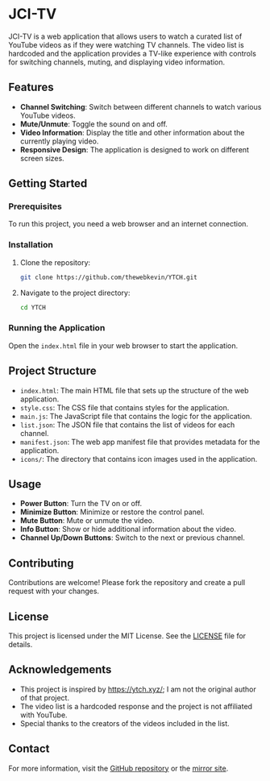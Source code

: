 # JCI-TV

JCI-TV is a web application that allows users to watch a curated list of YouTube videos as if they were watching TV channels. The video list is hardcoded and the application provides a TV-like experience with controls for switching channels, muting, and displaying video information.

## Features

- **Channel Switching**: Switch between different channels to watch various YouTube videos.
- **Mute/Unmute**: Toggle the sound on and off.
- **Video Information**: Display the title and other information about the currently playing video.
- **Responsive Design**: The application is designed to work on different screen sizes.

## Getting Started

### Prerequisites

To run this project, you need a web browser and an internet connection.

### Installation

1. Clone the repository:
    ```sh
    git clone https://github.com/thewebkevin/YTCH.git
    ```
2. Navigate to the project directory:
    ```sh
    cd YTCH
    ```

### Running the Application

Open the `index.html` file in your web browser to start the application.

## Project Structure

- `index.html`: The main HTML file that sets up the structure of the web application.
- `style.css`: The CSS file that contains styles for the application.
- `main.js`: The JavaScript file that contains the logic for the application.
- `list.json`: The JSON file that contains the list of videos for each channel.
- `manifest.json`: The web app manifest file that provides metadata for the application.
- `icons/`: The directory that contains icon images used in the application.

## Usage

- **Power Button**: Turn the TV on or off.
- **Minimize Button**: Minimize or restore the control panel.
- **Mute Button**: Mute or unmute the video.
- **Info Button**: Show or hide additional information about the video.
- **Channel Up/Down Buttons**: Switch to the next or previous channel.

## Contributing

Contributions are welcome! Please fork the repository and create a pull request with your changes.

## License

This project is licensed under the MIT License. See the [LICENSE](LICENSE) file for details.

## Acknowledgements

- This project is inspired by https://ytch.xyz/; I am not the original author of that project.
- The video list is a hardcoded response and the project is not affiliated with YouTube.
- Special thanks to the creators of the videos included in the list.

## Contact

For more information, visit the [GitHub repository](https://github.com/thewebkevin/YTCH/tree/main) or the [mirror site](https://thewebkevin.github.io/YTCH/).
